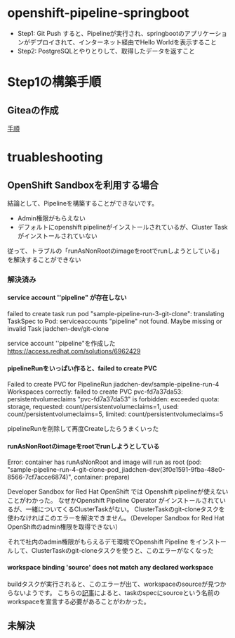 # openshift-pipeline-springboot
- Step1: Git Push すると、Pipelineが実行され、springbootのアプリケーションがデプロイされて、インターネット経由でHello Worldを表示すること
- Step2: PostgreSQLとやりとりして、取得したデータを返すこと

# Step1の構築手順
## Giteaの作成
[手順](infra/gitea.md)
# truableshooting

## OpenShift Sandboxを利用する場合
結論として、Pipelineを構築することができないです。
- Admin権限がもらえない
- デフォルトにopenshift pipelineがインストールされているが、Cluster Taskがインストールされていない

従って、トラブルの「runAsNonRootのimageをrootでrunしようとしている」を解決することができない
### 解決済み
#### service account ''pipeline" が存在しない
failed to create task run pod "sample-pipeline-run-3-git-clone": translating TaskSpec to Pod: serviceaccounts "pipeline" not found. Maybe missing or invalid Task jiadchen-dev/git-clone

service account ''pipeline"を作成した
https://access.redhat.com/solutions/6962429

#### pipelineRunをいっぱい作ると、failed to create PVC
Failed to create PVC for PipelineRun jiadchen-dev/sample-pipeline-run-4 Workspaces correctly: failed to create PVC pvc-fd7a37da53: persistentvolumeclaims "pvc-fd7a37da53" is forbidden: exceeded quota: storage, requested: count/persistentvolumeclaims=1, used: count/persistentvolumeclaims=5, limited: count/persistentvolumeclaims=5

pipelineRunを削除して再度Createしたらうまくいった

#### runAsNonRootのimageをrootでrunしようとしている
Error: container has runAsNonRoot and image will run as root (pod: "sample-pipeline-run-4-git-clone-pod_jiadchen-dev(3f0e1591-9fba-48e0-8566-7cf7acce6874)", container: prepare)

Developer Sandbox for Red Hat OpenShift では Openshift pipelineが使えないことがわかった。
なぜかOpenshift Pipeline Operator がインストールされているが、一緒についてくるClusterTaskがない。
ClusterTaskのgit-cloneタスクを使わなければこのエラーを解決できません。（Developer Sandbox for Red Hat OpenShiftのadmin権限を取得できない）

それで社内のadmin権限がもらえるデモ環境でOpenshift Pipeline をインストールして、ClusterTaskのgit-cloneタスクを使うと、このエラーがなくなった

#### workspace binding 'source' does not match any declared workspace
buildタスクが実行されると、このエラーが出て、workspaceのsourceが見つからないようです。
こちらの[記事](https://github.com/tektoncd/pipeline/issues/5732)によると、taskのspecにsourceという名前のworkspaceを宣言する必要があることがわかった。

## 未解決